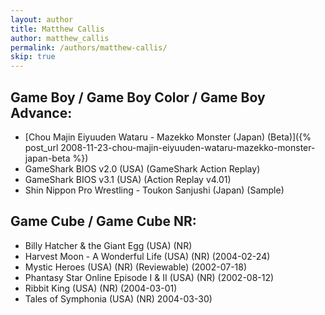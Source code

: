 ```yaml
---
layout: author
title: Matthew Callis
author: matthew_callis
permalink: /authors/matthew-callis/
skip: true
---
```


## Game Boy / Game Boy Color / Game Boy Advance:
- [Chou Majin Eiyuuden Wataru - Mazekko Monster (Japan) (Beta)]({% post_url 2008-11-23-chou-majin-eiyuuden-wataru-mazekko-monster-japan-beta %})
- GameShark BIOS v2.0 (USA) (GameShark Action Replay)
- GameShark BIOS v3.1 (USA) (Action Replay v4.01)
- Shin Nippon Pro Wrestling - Toukon Sanjushi (Japan) (Sample)

## Game Cube / Game Cube NR:
- Billy Hatcher & the Giant Egg (USA) (NR)
- Harvest Moon - A Wonderful Life (USA) (NR) (2004-02-24)
- Mystic Heroes (USA) (NR) (Reviewable) (2002-07-18)
- Phantasy Star Online Episode I & II (USA) (NR) (2002-08-12)
- Ribbit King (USA) (NR) (2004-03-01)
- Tales of Symphonia (USA) (NR) 2004-03-30)
